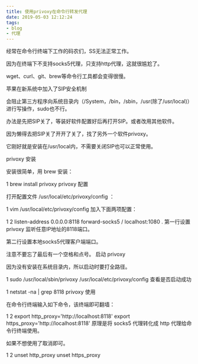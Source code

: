 ```yaml
---
title: 使用privoxy在命令行转发代理
date: 2019-05-03 12:12:24
tags:
- blog
- 代理
---
```


经常在命令行终端下工作的码农们，SS无法正常工作。

因为在终端下不支持socks5代理，只支持http代理，这就很尴尬了。

wget、curl、git、brew等命令行工具都会变得很慢。

苹果在新系统中加入了SIP安全机制

会阻止第三方程序向系统目录内（/System，/bin，/sbin，/usr(除了/usr/local)）进行写操作，sudo也不行。

办法是先把SIP关了，等装好软件配置好后再打开SIP。或者改用其他软件。

因为懒得去把SIP关了开开了关了，找了另外一个软件privoxy。

它刚好就是安装在/usr/local内，不需要关闭SIP也可以正常使用。

privoxy 安装

安装很简单，用 brew 安装：

1
brew install privoxy
privoxy 配置

打开配置文件 /usr/local/etc/privoxy/config ：

1
vim /usr/local/etc/privoxy/config
加入下面两项配置：

1
2
listen-address 0.0.0.0:8118
forward-socks5 / localhost:1080 .
第一行设置 privoxy 监听任意IP地址的8118端口。

第二行设置本地socks5代理客户端端口。

注意不要忘了最后有一个空格和点号。
启动 privoxy

因为没有安装在系统目录内，所以启动时要打全路径。

1
sudo /usr/local/sbin/privoxy /usr/local/etc/privoxy/config
查看是否启动成功

1
netstat -na | grep 8118
privoxy 使用

在命令行终端输入如下命令，该终端即可翻墙：

1
2
export http_proxy='http://localhost:8118'
export https_proxy='http://localhost:8118'
原理是将 socks5 代理转化成 http 代理给命令行终端使用。

如果不想使用了取消即可。

1
2
unset http_proxy
unset https_proxy

